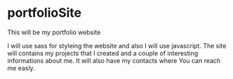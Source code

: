 # portfolioSite
This will be my portfolio website

I will use sass for styleing the website and also I will use javascript.
The site will contains my projects that I created and a couple of interesting informations about me.
It will also have my contacts where You can reach me easly.

